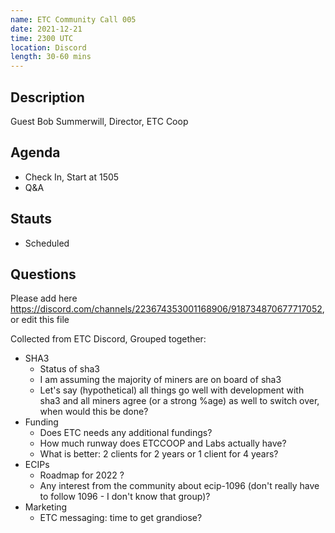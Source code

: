 ```yaml
---
name: ETC Community Call 005
date: 2021-12-21
time: 2300 UTC
location: Discord
length: 30-60 mins
---
```


## Description

Guest Bob Summerwill, Director, ETC Coop

## Agenda

- Check In, Start at 1505
- Q&A

## Stauts

- Scheduled

## Questions

Please add here https://discord.com/channels/223674353001168906/918734870677717052, or edit this file

Collected from ETC Discord, Grouped together:

- SHA3
  - Status of sha3
  - I am assuming the majority of miners are on board of sha3
  - Let's say (hypothetical) all things go well with development with sha3 and all miners agree (or a strong %age) as well to switch over, when would this be done?
- Funding
  - Does ETC needs any additional fundings?
  - How much runway does ETCCOOP and Labs actually have?
  - What is better: 2 clients for 2 years or 1 client for 4 years?
- ECIPs
  - Roadmap for 2022 ? 
  - Any interest from the community about ecip-1096 (don't really have to follow 1096 - I don't know that group)?
- Marketing
  - ETC messaging: time to get grandiose?
